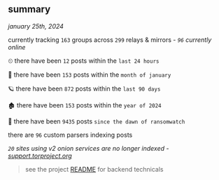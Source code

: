 
## summary
_january 25th, 2024_

currently tracking `163` groups across `299` relays & mirrors - _`96` currently online_

⏲ there have been `12` posts within the `last 24 hours`

🦈 there have been `153` posts within the `month of january`

🪐 there have been `872` posts within the `last 90 days`

🏚 there have been `153` posts within the `year of 2024`

🦕 there have been `9435` posts `since the dawn of ransomwatch`

there are `96` custom parsers indexing posts

_`20` sites using v2 onion services are no longer indexed - [support.torproject.org](https://support.torproject.org/onionservices/v2-deprecation/)_

> see the project [README](https://github.com/joshhighet/ransomwatch#ransomwatch--) for backend technicals
